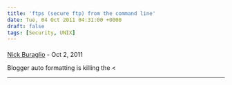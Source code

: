 ```yaml
---
title: 'ftps (secure ftp) from the command line'
date: Tue, 04 Oct 2011 04:31:00 +0000
draft: false
tags: [Security, UNIX]
---
```



#### 
[Nick Buraglio](http://www.blogger.com/profile/02818854373192493920 "noreply@blogger.com") - <time datetime="2011-10-04 04:55:46">Oct 2, 2011</time>

Blogger auto formatting is killing the <
<hr />
